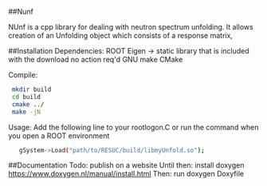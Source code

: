 ##Nunf

NUnf is a cpp library for dealing with neutron spectrum unfolding. It allows creation of an Unfolding object which consists of a response matrix, 

##Installation
Dependencies:
  ROOT
  Eigen -> static library that is included with the download no action req'd
  GNU make
  CMake

Compile: 
 ```bash
  mkdir build
  cd build
  cmake ../
  make -jN
```

Usage:
  Add the following line to your rootlogon.C or run the command when you open 
  a ROOT environment 
```bash
   gSystem->Load("path/to/RESUC/build/libmyUnfold.so"); 
```



##Documentation
Todo: publish on a website
Until then: install doxygen https://www.doxygen.nl/manual/install.html
Then: run doxygen Doxyfile
